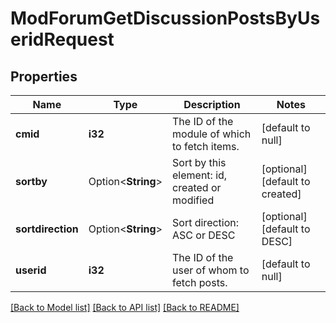 # ModForumGetDiscussionPostsByUseridRequest

## Properties

Name | Type | Description | Notes
------------ | ------------- | ------------- | -------------
**cmid** | **i32** | The ID of the module of which to fetch items. | [default to null]
**sortby** | Option<**String**> | Sort by this element: id, created or modified | [optional][default to created]
**sortdirection** | Option<**String**> | Sort direction: ASC or DESC | [optional][default to DESC]
**userid** | **i32** | The ID of the user of whom to fetch posts. | [default to null]

[[Back to Model list]](../README.md#documentation-for-models) [[Back to API list]](../README.md#documentation-for-api-endpoints) [[Back to README]](../README.md)


